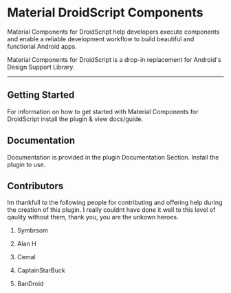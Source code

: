 # Material DroidScript Components

Material Components for DroidScript  help developers execute components and 
enable a reliable development workflow to build beautiful and functional Android apps.

Material Components for DroidScript is a drop-in replacement for Android's
Design Support Library.


---


## Getting Started

For information on how to get started with Material Components for DroidScript
install the plugin & view docs/guide.

## Documentation

Documentation is provided in the plugin Documentation Section.
Install the plugin to use.

## Contributors

Im thankfull to the following people for contributing and offering help during the creation of this plugin.
I really couldnt have done it well to this level of qaulity without them, thank you, you are the unkown heroes.

1. Symbrsom

2. Alan H

3. Cemal

4. CaptainStarBuck

5. BanDroid
